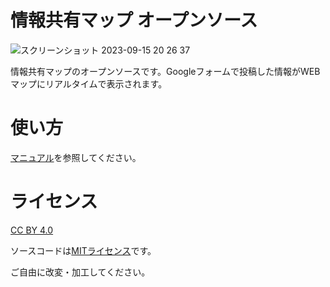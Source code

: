 # 情報共有マップ オープンソース
![スクリーンショット 2023-09-15 20 26 37](https://github.com/linkevery2s/share_information_map/assets/23306970/0e8343fd-3411-43eb-b1f3-5a4ad1ff745c)

情報共有マップのオープンソースです。Googleフォームで投稿した情報がWEBマップにリアルタイムで表示されます。

# 使い方
[マニュアル](https://github.com/linkevery2s/share_information_map/blob/main/manual.pdf)を参照してください。

# ライセンス

[CC BY 4.0](https://creativecommons.org/licenses/by/4.0/deed.ja)

ソースコードは[MITライセンス](https://github.com/linkevery2s/share_information_map/blob/main/LICENSE)です。

ご自由に改変・加工してください。
